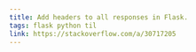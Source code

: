 ```yaml
---
title: Add headers to all responses in Flask.
tags: flask python til
link: https://stackoverflow.com/a/30717205
---
```


